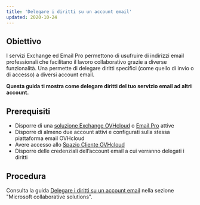 ```yaml
---
title: 'Delegare i diritti su un account email'
updated: 2020-10-24
---
```


## Obiettivo

I servizi Exchange ed Email Pro permettono di usufruire di indirizzi email professionali che facilitano il lavoro collaborativo grazie a diverse funzionalità. Una permette di delegare diritti specifici (come quello di invio o di accesso) a diversi account email.

**Questa guida ti mostra come delegare diritti del tuo servizio email ad altri account.**

## Prerequisiti

- Disporre di una [soluzione Exchange OVHcloud](/links/web/emails-hosted-exchange) o [Email Pro](/links/web/email-pro) attive 
- Disporre di almeno due account attivi e configurati sulla stessa piattaforma email OVHcloud
- Avere accesso allo [Spazio Cliente OVHcloud](/links/manager)
- Disporre delle credenziali dell’account email a cui verranno delegati i diritti

## Procedura

Consulta la guida [Delegare i diritti su un account email](/pages/web_cloud/email_and_collaborative_solutions/microsoft_exchange/feature_delegation) nella sezione "Microsoft collaborative solutions".